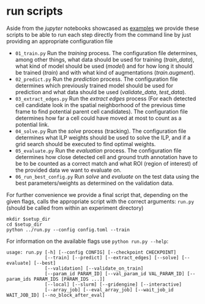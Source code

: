 run scripts
=============

Aside from the *jupyter* notebooks showcased as [examples](../examples) we provide these scripts to be able to run each step directly from the command line by just providing an appropriate configuration file

 - `01_train.py`
   Run the *training* process. The configuration file determines, among other things, what data should be used for training (*train_data*), what kind of model should be used (*model*) and for how long it should be trained (*train*) and with what kind of augmentations (*train.augment*).
 - `02_predict.py`
   Run the *prediction* process. The configuration file determines which previously trained model should be used for prediction and what data should be used (*validate_data*, *test_data*).
 - `03_extract_edges.py`
   Run the *extract edges* process (For each detected cell candidate look in the spatial neighborhood of the previous time frame to find potential parent cell candidates). The configuration file determines how far a cell could have moved at most to count as a potential link.
 - `04_solve.py`
   Run the *solve* process (tracking). The configuration file determines what ILP weights should be used to solve the ILP, and if a grid search should be executed to find optimal weights.
 - `05_evaluate.py`
   Run the *evaluation* process. The configuration file determines how close detected cell and ground truth annotation have to be to be counted as a correct match and what ROI (region of interest) of the provided data we want to evaluate on.
 - `06_run_best_config.py`
   Run *solve* and *evaluate* on the test data using the best parameters/weights as determined on the validation data.

For further convenience we provide a final script that, depending on the given flags, calls the appropriate script with the correct arguments: `run.py` (should be called from within an experiment directory)

```
mkdir $setup_dir
cd $setup_dir
python ../run.py --config config.toml --train
```

For information on the available flags use `python run.py --help`:
```
usage: run.py [-h] [--config CONFIG] [--checkpoint CHECKPOINT]
              [--train] [--predict] [--extract_edges] [--solve] [--evaluate] [--best]
              [--validation] [--validate_on_train]
              [--param_id PARAM_ID] [--val_param_id VAL_PARAM_ID] [--param_ids PARAM_IDS [PARAM_IDS ...]]
              [--local] [--slurm] [--gridengine] [--interactive]
              [--array_job] [--eval_array_job] [--wait_job_id WAIT_JOB_ID] [--no_block_after_eval]
```
